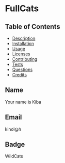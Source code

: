 # FullCats
  ## Table of Contents
  * [Description](#description)
  * [Installation](#installation)
  * [Usage](#usage)
  * [Licenses](#licenses)
  * [Contributing](#contributing)
  * [Tests](#tests)
  * [Questions](#questions)
  * [Credits](#credits)
  ## Name
  Your name is Kiba
  ## Email
  kinol@h
  ## Badge
  WildCats
  
